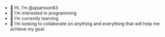 - 👋 Hi, I’m @ajsamson83
- 👀 I’m interested in programming
- 🌱 I’m currently learning
- 💞️ I’m looking to collaborate on anything and everything that will help me achieve my goal.
